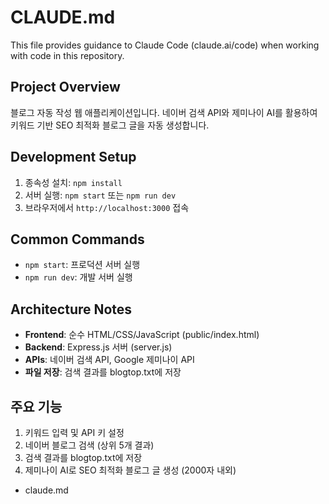 # CLAUDE.md

This file provides guidance to Claude Code (claude.ai/code) when working with code in this repository.

## Project Overview

블로그 자동 작성 웹 애플리케이션입니다. 네이버 검색 API와 제미나이 AI를 활용하여 키워드 기반 SEO 최적화 블로그 글을 자동 생성합니다.

## Development Setup

1. 종속성 설치: `npm install`
2. 서버 실행: `npm start` 또는 `npm run dev`
3. 브라우저에서 `http://localhost:3000` 접속

## Common Commands

- `npm start`: 프로덕션 서버 실행
- `npm run dev`: 개발 서버 실행

## Architecture Notes

- **Frontend**: 순수 HTML/CSS/JavaScript (public/index.html)
- **Backend**: Express.js 서버 (server.js)
- **APIs**: 네이버 검색 API, Google 제미나이 API
- **파일 저장**: 검색 결과를 blogtop.txt에 저장

## 주요 기능

1. 키워드 입력 및 API 키 설정
2. 네이버 블로그 검색 (상위 5개 결과)
3. 검색 결과를 blogtop.txt에 저장
4. 제미나이 AI로 SEO 최적화 블로그 글 생성 (2000자 내외)
- claude.md